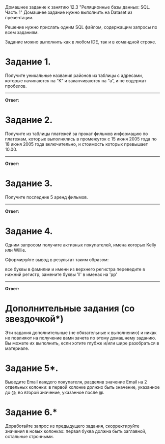 Домашнее задание к занятию 12.3 "Реляционные базы данных: SQL. Часть 1"
Домашнее задание нужно выполнить на Dataset из презентации.

Решение нужно прислать одним SQL файлом, содержащим запросы по всем заданиям.

Задание можно выполнить как в любом IDE, так и в командной строке.

# Задание 1.
Получите уникальные названия районов из таблицы с адресами, которые начинаются на “K” и заканчиваются на “a”, и не содержат пробелов.
___
**Ответ:**





# Задание 2.
Получите из таблицы платежей за прокат фильмов информацию по платежам, которые выполнялись в промежуток с 15 июня 2005 года по 18 июня 2005 года включительно, и стоимость которых превышает 10.00.
___
**Ответ:**




# Задание 3.
Получите последние 5 аренд фильмов.
___
**Ответ:**



# Задание 4.
Одним запросом получите активных покупателей, имена которых Kelly или Willie.

Сформируйте вывод в результат таким образом:

все буквы в фамилии и имени из верхнего регистра переведите в нижний регистр,
замените буквы 'll' в именах на 'pp'
___
**Ответ:**




# Дополнительные задания (со звездочкой*)
Эти задания дополнительные (не обязательные к выполнению) и никак не повлияют на получение вами зачета по этому домашнему заданию. Вы можете их выполнить, если хотите глубже и/или шире разобраться в материале.

# Задание 5*.
Выведите Email каждого покупателя, разделив значение Email на 2 отдельных колонки: в первой колонке должно быть значение, указанное до @, во второй значение, указанное после @.

# Задание 6.*
Доработайте запрос из предыдущего задания, скорректируйте значения в новых колонках: первая буква должна быть заглавной, остальные строчными.